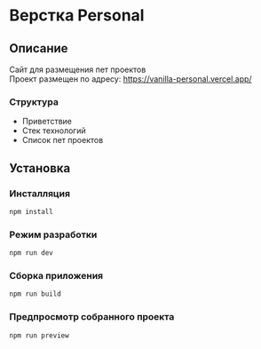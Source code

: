 # Верстка Personal

## Описание

Сайт для размещения пет проектов\
Проект размещен по адресу: https://vanilla-personal.vercel.app/

### Структура

- Приветствие
- Стек технологий
- Список пет проектов

## Установка

### Инсталляция

```sh
npm install
```

### Режим разработки

```sh
npm run dev
```

### Сборка приложения

```sh
npm run build
```

### Предпросмотр собранного проекта

```sh
npm run preview
```
